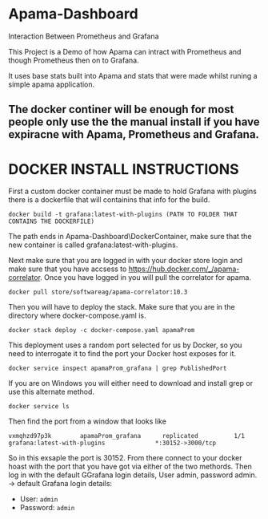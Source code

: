 # Apama-Dashboard
Interaction Between Prometheus and Grafana

This Project is a Demo of how Apama can intract with Prometheus and though Prometheus then on to Grafana. 

It uses base stats built into Apama and stats that were made whilst runing a simple apama application.

## The docker continer will be enough for most people only use the the manual install if you have expiracne with Apama, Prometheus and Grafana.

# DOCKER INSTALL INSTRUCTIONS

First a custom docker container must be made to hold Grafana with plugins there is a dockerfile that will containins that info for the build.
```
docker build -t grafana:latest-with-plugins (PATH TO FOLDER THAT CONTAINS THE DOCKERFILE)
```
The path ends in Apama-Dashboard\DockerContainer, make sure that the new container is called grafana:latest-with-plugins.

Next make sure that you are logged in with your docker store login and make sure that you have accsess to https://hub.docker.com/_/apama-correlator. 
Once you have logged in you will pull the correlator for apama.
```
docker pull store/softwareag/apama-correlator:10.3
```
Then you will have to deploy the stack. Make sure that you are in the directory where docker-compose.yaml is.
```
docker stack deploy -c docker-compose.yaml apamaProm
```

This deployment uses a random port selected for us by Docker, so you need to interrogate it to find the port your Docker host exposes for it.
```
docker service inspect apamaProm_grafana | grep PublishedPort
```
If you are on Windows you will either need to download and install grep or use this alternate method.
```
docker service ls
```
Then find the port from a window that looks like
```
vxmqhzd97p3k        apamaProm_grafana      replicated          1/1                 grafana:latest-with-plugins              *:30152->3000/tcp
```
So in this exsaple the port is 30152.
From there connect to your docker hoast with the port that you have got via either of the two methords.
Then log in with the default GGrafana login details, User admin, password admin.  ->
default Grafana login details:
* User: `admin`
* Password: `admin`
